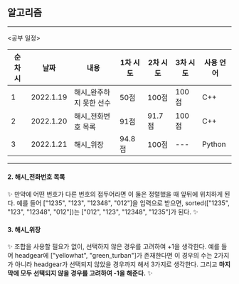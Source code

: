 ## 알고리즘

--------------------------------------------

<공부 일정>

|순차시|날짜|내용|1차 시도|2차 시도|3차 시도|사용 언어|
|---|-----|-----|-----|-----|-----|-----|
|1|2022.1.19|해시_완주하지 못한 선수|50점|100점|100점|C++|
|2|2022.1.20|해시_전화번호 목록|91점|91.7점|100점|C++|
|3|2022.1.21|해시_위장|94.8점|100점|---|Python|



-------------------------------------------------

#### 2. 해시_전화번호 목록

✨ 만약에 어떤 번호가 다른 번호의 접두어라면 이 둘은 정렬했을 때 앞뒤에 위치하게 된다.
예를 들어 ["1235", "123", "12348", "012"]을 입력으로 받으면, sorted(["1235", "123", "12348", "012"])는 ["012", "123", "12348", "1235"]가 된다. ✨


#### 3. 해시_위장

✨ 조합을 사용할 필요가 없이, 선택하지 않은 경우를 고려하여 +1을 생각한다. 예를 들어 headgear에 ["yellowhat", "green_turban"]가 존재한다면 이 경우의 수는 2가지가 아니라 headgear가 선택되지 않았을 경우까지 해서 3가지로 생각한다. 그리고 **마지막에 모두 선택되지 않을 경우를 고려하여 -1을 해준다.** ✨
